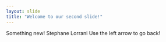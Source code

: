 ```yaml
---
layout: slide
title: "Welcome to our second slide!"
---
```

Something new! Stephane Lorrani
Use the left arrow to go back!
